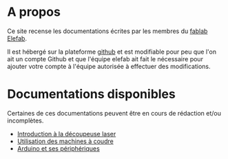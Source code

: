 # A propos

Ce site recense les documentations écrites par les membres du [fablab
Elefab](https://www.elefab.org/).

Il est hébergé sur la plateforme
[github](https://github.com/fablab-elefab/documentations) et est modifiable
pour peu que l'on ait un compte Github et que l'équipe elefab ait fait le
nécessaire pour ajouter votre compte à l'équipe autorisée à effectuer des
modifications.


# Documentations disponibles

Certaines de ces documentations peuvent être en cours de rédaction et/ou
incomplètes.

* [Introduction à la découpeuse laser](./decoupe-laser)
* [Utilisation des machines à coudre](./machine-a-coudre)
* [Arduino et ses périphériques](./arduino)

